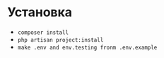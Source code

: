 # Установка

- ```composer install```
- ```php artisan project:install```
- ```make .env and env.testing fronm .env.example```
